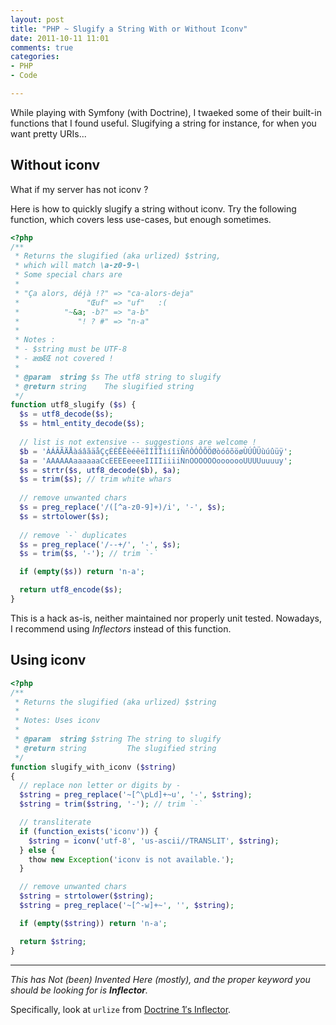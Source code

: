 ```yaml
---
layout: post
title: "PHP ~ Slugify a String With or Without Iconv"
date: 2011-10-11 11:01
comments: true
categories:
- PHP
- Code

---
```


While playing with Symfony (with Doctrine), I twaeked some of their built-in functions that I found useful.
Slugifying a string for instance, for when you want pretty URIs...


## Without iconv

What if my server has not iconv ?

Here is how to quickly slugify a string without iconv.
Try the following function, which covers less use-cases, but enough sometimes.


``` php Slugify an UTF-8 string using vanilla PHP
<?php
/**
 * Returns the slugified (aka urlized) $string,
 * which will match \a-z0-9-\
 * Some special chars are
 *
 * "Ça alors, déjà !?" => "ca-alors-deja"
 *               "Œuf" => "uf"   :(
 *          "~&a; -b?" => "a-b"
 *             "! ? #" => "n-a"
 *
 * Notes :
 * - $string must be UTF-8
 * - æœÆŒ not covered !
 *
 * @param  string $s The utf8 string to slugify
 * @return string    The slugified string
 */
function utf8_slugify ($s) {
  $s = utf8_decode($s);
  $s = html_entity_decode($s);
  
  // list is not extensive -- suggestions are welcome !
  $b = 'ÀÁÂÃÄÅàáâãäåÇçÈÉÊËèéêëÌÍÎÏìíîïÑñÒÓÔÕÖØòóôõöøÙÚÛÜùúûüÿ';
  $a = 'AAAAAAaaaaaaCcEEEEeeeeIIIIiiiiNnOOOOOOooooooUUUUuuuuy';
  $s = strtr($s, utf8_decode($b), $a);
  $s = trim($s); // trim white whars
  
  // remove unwanted chars
  $s = preg_replace('/([^a-z0-9]+)/i', '-', $s);
  $s = strtolower($s);
  
  // remove `-` duplicates
  $s = preg_replace('/--+/', '-', $s);
  $s = trim($s, '-'); // trim `-`

  if (empty($s)) return 'n-a';

  return utf8_encode($s);
}
```

This is a hack as-is, neither maintained nor properly unit tested.
Nowadays, I recommend using _Inflectors_ instead of this function.

<!--more-->

## Using iconv

``` php Slugify a string using PHP and iconv
<?php
/**
 * Returns the slugified (aka urlized) $string
 * 
 * Notes: Uses iconv
 *
 * @param  string $string The string to slugify
 * @return string         The slugified string
 */
function slugify_with_iconv ($string)
{
  // replace non letter or digits by -
  $string = preg_replace('~[^\pLd]+~u', '-', $string);
  $string = trim($string, '-'); // trim `-`

  // transliterate
  if (function_exists('iconv')) {
    $string = iconv('utf-8', 'us-ascii//TRANSLIT', $string);
  } else {
    thow new Exception('iconv is not available.');
  }

  // remove unwanted chars
  $string = strtolower($string);
  $string = preg_replace('~[^-w]+~', '', $string);

  if (empty($string)) return 'n-a';

  return $string;
}
```

-----

_This has Not (been) Invented Here (mostly), and the proper keyword you should be looking for is **Inflector**._

Specifically, look at `urlize` from [Doctrine 1′s Inflector](https://github.com/doctrine/doctrine1/blob/master/lib/Doctrine/Inflector.php).